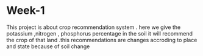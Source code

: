 # Week-1
This project is about crop recommendation system  . here we give the potassium ,nitrogen , phosphorus percentage in the soil it will recommend the crop of that land .this recommendations are changes accroding to place and state because of soil change
